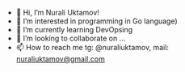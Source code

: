 - 👋 Hi, I’m Nurali Uktamov!
- 👀 I’m interested in programming in Go language)
- 🌱 I’m currently learning DevOpsing
- 💞️ I’m looking to collaborate on ...
- 📫 How to reach me tg: @nuraliuktamov, mail: nuraliuktamov@gmail.com

<!---
NuraliUktamov/NuraliUktamov is a ✨ special ✨ repository because its `README.md` (this file) appears on your GitHub profile.
You can click the Preview link to take a look at your changes.
--->
